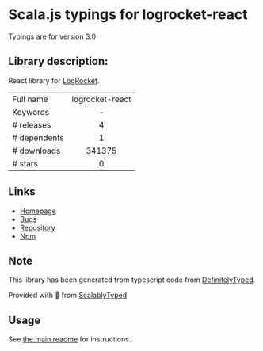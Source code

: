 
# Scala.js typings for logrocket-react

Typings are for version 3.0

## Library description:
React library for [LogRocket](https://logrocket.com/).

|                    |                 |
| ------------------ | :-------------: |
| Full name          | logrocket-react |
| Keywords           | - |
| # releases         | 4 |
| # dependents       | 1 |
| # downloads        | 341375 |
| # stars            | 0 |

## Links
- [Homepage](https://github.com/LogRocket/logrocket-react#readme)
- [Bugs](https://github.com/LogRocket/logrocket-react/issues)
- [Repository](https://github.com/LogRocket/logrocket-react)
- [Npm](https://www.npmjs.com/package/logrocket-react)
    


## Note
This library has been generated from typescript code from [DefinitelyTyped](https://definitelytyped.org).

Provided with :purple_heart: from [ScalablyTyped](https://github.com/oyvindberg/ScalablyTyped)

## Usage
See [the main readme](../../readme.md) for instructions.


